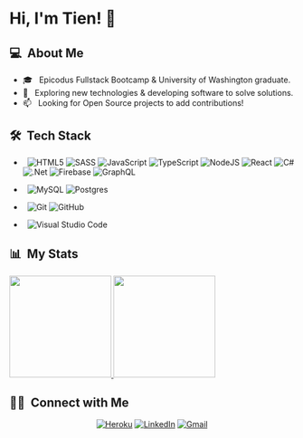 # Hi, I'm Tien! 👋


## 💻 &nbsp;About Me 

- 🎓 &nbsp; Epicodus Fullstack Bootcamp & University of Washington graduate.
- 🚀  &nbsp; Exploring new technologies & developing software to solve solutions.
- 📫 &nbsp; Looking for Open Source projects to add contributions!


## 🛠 &nbsp;Tech Stack

- &nbsp;
  <img alt="HTML5" src="https://img.shields.io/badge/html5-%23E34F26.svg?style=for-the-badge&logo=html5&logoColor=white"/>
  <img alt="SASS" src="https://img.shields.io/badge/SASS-hotpink.svg?style=for-the-badge&logo=SASS&logoColor=white"/>
  <img alt="JavaScript" src="https://img.shields.io/badge/javascript-%23323330.svg?style=for-the-badge&logo=javascript&logoColor=%23F7DF1E"/>
  <img alt="TypeScript" src="https://img.shields.io/badge/typescript-%23007ACC.svg?style=for-the-badge&logo=typescript&logoColor=white"/>
  <img alt="NodeJS" src="https://img.shields.io/badge/node.js-%2343853D.svg?style=for-the-badge&logo=node-dot-js&logoColor=white"/>
  <img alt="React" src="https://img.shields.io/badge/react-%2320232a.svg?style=for-the-badge&logo=react&logoColor=%2361DAFB"/>
  <img alt="C#" src="https://img.shields.io/badge/c%23-%23239120.svg?style=for-the-badge&logo=c-sharp&logoColor=white"/>
  <img alt=".Net" src="https://img.shields.io/badge/.NET-5C2D91?style=for-the-badge&logo=.net&logoColor=white"/>
  <img alt="Firebase" src="https://img.shields.io/badge/firebase-%23039BE5.svg?style=for-the-badge&logo=firebase"/>
  <img alt="GraphQL" src="https://img.shields.io/badge/-GraphQL-E10098?style=for-the-badge&logo=graphql"/>

- &nbsp;
  <img alt="MySQL" src="https://img.shields.io/badge/mysql-%2300f.svg?style=for-the-badge&logo=mysql&logoColor=white"/>
  <img alt="Postgres" src ="https://img.shields.io/badge/postgres-%23316192.svg?style=for-the-badge&logo=postgresql&logoColor=white"/>

- &nbsp;
  <img alt="Git" src="https://img.shields.io/badge/git-%23F05033.svg?style=for-the-badge&logo=git&logoColor=white"/>
  <img alt="GitHub" src="https://img.shields.io/badge/github-%23121011.svg?style=for-the-badge&logo=github&logoColor=white"/>

- &nbsp;
  <img alt="Visual Studio Code" src="https://img.shields.io/badge/VisualStudioCode-0078d7.svg?style=for-the-badge&logo=visual-studio-code&logoColor=white"/>

## 	📊  &nbsp;My Stats
<p>
<a href="https://github.com/AVS1508">
  <img height="180em" src="https://github-readme-stats.vercel.app/api?username=tien96ng&show_icons=true&theme=radical" />
  <img height="180em" src="https://github-readme-stats-eight-theta.vercel.app/api/top-langs/?username=tien96ng&theme=radical&layout=compact&exclude_lang=java+r" />
</a>
</p>


##  🤝🏻 &nbsp;Connect with Me

<p align="center">
<a href="https://tienapp.com/"><img alt="Heroku" src="https://img.shields.io/badge/TienApp-%23430098.svg?style=for-the-badge&logo=heroku&logoColor=white"/></a>
<a href="https://www.linkedin.com/in/nguyentien96/"><img alt="LinkedIn" src="https://img.shields.io/badge/Tien Nguyen-%230077B5.svg?style=for-the-badge&logo=linkedin&logoColor=white"/></a>
<a href="mailto:tien96ng@gmail.com"><img alt="Gmail" src="https://img.shields.io/badge/tien96ng-D14836?style=for-the-badge&logo=gmail&logoColor=white" /></a>

<!--
**tien96ng/tien96ng** is a ✨ _special_ ✨ repository because its `README.md` (this file) appears on your GitHub profile.


